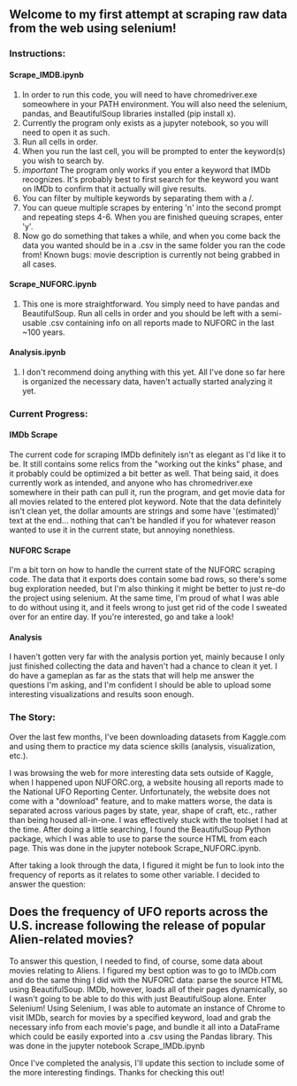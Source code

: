## Welcome to my first attempt at scraping raw data from the web using selenium!

### Instructions:
#### Scrape_IMDB.ipynb
  1. In order to run this code, you will need to have chromedriver.exe someowhere in your PATH environment. You will also need the selenium, pandas, and BeautifulSoup libraries installed (pip install x).
  2. Currently the program only exists as a jupyter notebook, so you will need to open it as such.
  3. Run all cells in order. 
  4. When you run the last cell, you will be prompted to enter the keyword(s) you wish to search by.
  5. *important* The program only works if you enter a keyword that IMDb recognizes.  It's probably best to first search for the keyword you want on IMDb to confirm that it actually will give results.
  6. You can filter by multiple keywords by separating them with a /.
  7. You can queue multiple scrapes by entering 'n' into the second prompt and repeating steps 4-6. When you are finished queuing scrapes, enter 'y'.
  8. Now go do something that takes a while, and when you come back the data you wanted should be in a .csv in the same folder you ran the code from!
Known bugs: movie description is currently not being grabbed in all cases.
 
#### Scrape_NUFORC.ipynb
  1. This one is more straightforward. You simply need to have pandas and BeautifulSoup.  Run all cells in order and you should be left with a semi-usable .csv containing info on all reports made to NUFORC in the last ~100 years.

#### Analysis.ipynb
  1. I don't recommend doing anything with this yet. All I've done so far here is organized the necessary data, haven't actually started analyzing it yet.

### Current Progress:

#### IMDb Scrape
The current code for scraping IMDb definitely isn't as elegant as I'd like it to be. It still contains some relics from the "working out the kinks" phase, and it probably could be optimized a bit better as well.  That being said, it does currently work as intended, and anyone who has chromedriver.exe somewhere in their path can pull it, run the program, and get movie data for all movies related to the entered plot keyword.  Note that the data definitely isn't clean yet, the dollar amounts are strings and some have '(estimated)' text at the end... nothing that can't be handled if you for whatever reason wanted to use it in the current state, but annoying nonethless.

#### NUFORC Scrape
I'm a bit torn on how to handle the current state of the NUFORC scraping code.  The data that it exports does contain some bad rows, so there's some bug exploration needed, but I'm also thinking it might be better to just re-do the project using selenium. At the same time, I'm proud of what I was able to do without using it, and it feels wrong to just get rid of the code I sweated over for an entire day.  If you're interested, go and take a look!

#### Analysis
I haven't gotten very far with the analysis portion yet, mainly because I only just finished collecting the data and haven't had a chance to clean it yet.  I do have a gameplan as far as the stats that will help me answer the questions I'm asking, and I'm confident I should be able to upload some interesting visualizations and results soon enough.

### The Story:

Over the last few months, I've been downloading datasets from Kaggle.com and using them to practice my data science skills (analysis, visualization, etc.).

I was browsing the web for more interesting data sets outside of Kaggle, when I happened upon NUFORC.org, a website housing all reports made to the National UFO Reporting Center. Unfortunately, the website does not come with a "download" feature, and to make matters worse, the data is separated across various pages by state, year, shape of craft, etc., rather than being housed all-in-one.  I was effectively stuck with the toolset I had at the time. After doing a little searching, I found the BeautifulSoup Python package, which I was able to use to parse the source HTML from each page.  This was done in the jupyter notebook Scrape_NUFORC.ipynb.

After taking a look through the data, I figured it might be fun to look into the frequency of reports as it relates to some other variable. I decided to answer the question:

## Does the frequency of UFO reports across the U.S. increase following the release of popular Alien-related movies?

To answer this question, I needed to find, of course, some data about movies relating to Aliens. I figured my best option was to go to IMDb.com and do the same thing I did with the NUFORC data: parse the source HTML using BeautifulSoup.  IMDb, however, loads all of their pages dynamically, so I wasn't going to be able to do this with just BeautifulSoup alone.  Enter Selenium! Using Selenium, I was able to automate an instance of Chrome to visit IMDb, search for movies by a specified keyword, load and grab the necessary info from each movie's page, and bundle it all into a DataFrame which could be easily exported into a .csv using the Pandas library.  This was done in the jupyter notebook Scrape_IMDb.ipynb

Once I've completed the analysis, I'll update this section to include some of the more interesting findings. Thanks for checking this out!
